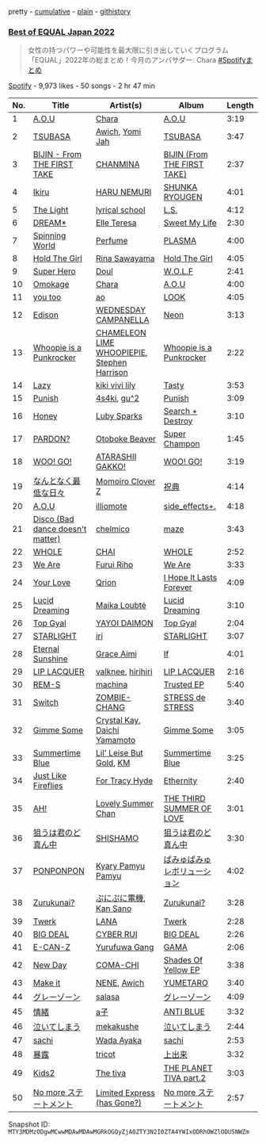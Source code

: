 pretty - [cumulative](/playlists/cumulative/37i9dQZF1DX2K2376Q0zTJ.md) - [plain](/playlists/plain/37i9dQZF1DX2K2376Q0zTJ) - [githistory](https://github.githistory.xyz/mackorone/spotify-playlist-archive/blob/main/playlists/plain/37i9dQZF1DX2K2376Q0zTJ)

### [Best of EQUAL Japan 2022](https://open.spotify.com/playlist/37i9dQZF1DX2K2376Q0zTJ)

> 女性の持つパワーや可能性を最大限に引き出していくプログラム「EQUAL」2022年の総まとめ！今月のアンバサダー:  Chara <a href="https://twitter.com/hashtag/Spotify%E3%81%BE%E3%81%A8%E3%82%81?src=hashtag\_click">\#Spotifyまとめ</a>

[Spotify](https://open.spotify.com/user/spotify) - 9,973 likes - 50 songs - 2 hr 47 min

| No. | Title | Artist(s) | Album | Length |
|---|---|---|---|---|
| 1 | [A.O.U](https://open.spotify.com/track/0660wv7yEysrDOlPawh9QK) | [Chara](https://open.spotify.com/artist/2v3eFzDOUnyWP1drW2dPTp) | [A.O.U](https://open.spotify.com/album/70bw8vjpWZbDxqEBqrOax8) | 3:19 |
| 2 | [TSUBASA](https://open.spotify.com/track/27Taz9Ae2IUhdvJbkiXnn5) | [Awich](https://open.spotify.com/artist/0FnDCrmcQT8qz5TEsZIYw5), [Yomi Jah](https://open.spotify.com/artist/2vdDL7Bk14vZT3Gj4DjF6q) | [TSUBASA](https://open.spotify.com/album/6ZRFx0mD4Juzy5QP3Y4o2m) | 3:47 |
| 3 | [BIJIN \- From THE FIRST TAKE](https://open.spotify.com/track/1dznfEXVmbyguGwP7NfIGT) | [CHANMINA](https://open.spotify.com/artist/2vjeuQwzSP5ErC1S41gONX) | [BIJIN \(From THE FIRST TAKE\)](https://open.spotify.com/album/7GsprDRfAO3uYTOWz6SOjD) | 2:37 |
| 4 | [Ikiru](https://open.spotify.com/track/5ZlpDMIyUb6JRUlhYWsKIp) | [HARU NEMURI](https://open.spotify.com/artist/3cn7Ujrlj3rdyuqmOYhBJT) | [SHUNKA RYOUGEN](https://open.spotify.com/album/5dZcvDyVbM5HplrbzE8r60) | 4:01 |
| 5 | [The Light](https://open.spotify.com/track/6pcfClO1rmungJSO4ZgVbp) | [lyrical school](https://open.spotify.com/artist/6V7cWMccRQEiOWSqygWYeK) | [L.S.](https://open.spotify.com/album/3Tl6XkuuLhKyvmaeooz8MU) | 4:12 |
| 6 | [DREAM\*](https://open.spotify.com/track/4kmHuW46LewgV23TMVY7Br) | [Elle Teresa](https://open.spotify.com/artist/3eP3EbQEnina3kh1UTNvbj) | [Sweet My Life](https://open.spotify.com/album/5Tpk1oiARkbmnZZHNJJmmS) | 2:30 |
| 7 | [Spinning World](https://open.spotify.com/track/0qMWgeZ0noIwad06RmVQpm) | [Perfume](https://open.spotify.com/artist/2XMxWKPKCxoLkSdpCViCnr) | [PLASMA](https://open.spotify.com/album/4gqRmcXiuzlxB9nEnFiK4y) | 4:00 |
| 8 | [Hold The Girl](https://open.spotify.com/track/5Ohlkv2NY6pOC9sHZMsUPV) | [Rina Sawayama](https://open.spotify.com/artist/2KEqzdPS7M5YwGmiuPTdr5) | [Hold The Girl](https://open.spotify.com/album/0JO5WJ19NtFRtVYOnw24xS) | 4:05 |
| 9 | [Super Hero](https://open.spotify.com/track/67RJETSrlV4PnwSwpKSVfb) | [Doul](https://open.spotify.com/artist/6iCB8Oh5qNCfMM6Bjn3bOf) | [W.O.L.F](https://open.spotify.com/album/0r1Yl2QyFlTSsGIcxM26bV) | 2:41 |
| 10 | [Omokage](https://open.spotify.com/track/0GUOzPGEMADiL0oSHimQ0G) | [Chara](https://open.spotify.com/artist/2v3eFzDOUnyWP1drW2dPTp) | [A.O.U](https://open.spotify.com/album/0mBkpjLhZlFr8xqcOWfRog) | 4:00 |
| 11 | [you too](https://open.spotify.com/track/7qwE2JBSrHsebLXFHHUWWB) | [ao](https://open.spotify.com/artist/5NUhVvh0ERaLUcVqbUfDhK) | [LOOK](https://open.spotify.com/album/1wUDIdbHuNLommHax61f0O) | 4:05 |
| 12 | [Edison](https://open.spotify.com/track/0N4FgQoqMlmMPikactFwtE) | [WEDNESDAY CAMPANELLA](https://open.spotify.com/artist/0bp9CvkjQYhUJvWRHjFRWI) | [Neon](https://open.spotify.com/album/2B5aKWrCrb8XNAtufGyxm8) | 3:13 |
| 13 | [Whoopie is a Punkrocker](https://open.spotify.com/track/4NkzsLZjO02SDiWEd6afuo) | [CHAMELEON LIME WHOOPIEPIE](https://open.spotify.com/artist/1uP5mPkWII7Tcxp7xtqPmj), [Stephen Harrison](https://open.spotify.com/artist/366dKk1Th87zx5H1xXnXAH) | [Whoopie is a Punkrocker](https://open.spotify.com/album/4b3o9025OYso4WFmwwqzQh) | 2:22 |
| 14 | [Lazy](https://open.spotify.com/track/6pfnbN59U4lnlkMGphwaiU) | [kiki vivi lily](https://open.spotify.com/artist/5D21ZneiMBeuS22kVg2sxE) | [Tasty](https://open.spotify.com/album/5Lo3gHY145xNnpdLRumiGo) | 3:53 |
| 15 | [Punish](https://open.spotify.com/track/7J9GTGEXSp0ZvtCc1AAo01) | [4s4ki](https://open.spotify.com/artist/5yCWuaBlu42BKsnW89brND), [gu^2](https://open.spotify.com/artist/43TU7U6al7Qt8VCwtgnXZX) | [Punish](https://open.spotify.com/album/5F2loBJOEPKyTFc1CHwVH1) | 3:09 |
| 16 | [Honey](https://open.spotify.com/track/5fOLC1RDNcqkDLcemd3n3i) | [Luby Sparks](https://open.spotify.com/artist/7qEdobpYOByvjiT4ux4vEq) | [Search + Destroy](https://open.spotify.com/album/3wDguisEiAJzZkeaILX46v) | 3:10 |
| 17 | [PARDON?](https://open.spotify.com/track/7l6yDpU2vIDXFQpdEYgpNO) | [Otoboke Beaver](https://open.spotify.com/artist/0HutkALC7kq2L8b9bnZUkq) | [Super Champon](https://open.spotify.com/album/23oUTiqIPyiA42tXNsIzis) | 1:45 |
| 18 | [WOO! GO!](https://open.spotify.com/track/4BfXAxcuOyPRWcUHCasVit) | [ATARASHII GAKKO!](https://open.spotify.com/artist/4OfU76YhPU04wlmbVFFgTJ) | [WOO! GO!](https://open.spotify.com/album/6TeEBQZuGMjY3cu7e6JjUX) | 3:19 |
| 19 | [なんとなく最低な日々](https://open.spotify.com/track/5yvPNQ5yrBqbyBxQSgeWSu) | [Momoiro Clover Z](https://open.spotify.com/artist/3Zl0EsuYV23OgNw6WqGelN) | [祝典](https://open.spotify.com/album/2CoUwWsJBCVW5p0jSuURVh) | 4:14 |
| 20 | [A.O.U](https://open.spotify.com/track/191AzRBXjW49Gs7OWCXFyP) | [illiomote](https://open.spotify.com/artist/3WT4BJFKhoWN3Mc8TDcH7v) | [side\_effects+.](https://open.spotify.com/album/4Jx3azXrVdoovOjAzU4eVJ) | 4:18 |
| 21 | [Disco \(Bad dance doesn't matter\)](https://open.spotify.com/track/17JZ5WJ1XZfAMmI1s1OGB0) | [chelmico](https://open.spotify.com/artist/6sAONleCsmAyP87OHsVAPV) | [maze](https://open.spotify.com/album/6t1kYddCW5E9StZEf0UxMd) | 3:43 |
| 22 | [WHOLE](https://open.spotify.com/track/0plx8EFZsZo22v8OmjsnLp) | [CHAI](https://open.spotify.com/artist/0NZsNnETGPWLKJj2Y0vpBx) | [WHOLE](https://open.spotify.com/album/2v54ZvoclTEqkEo4xHS3xU) | 2:52 |
| 23 | [We Are](https://open.spotify.com/track/0BlScWuZF7uu4bJdt1xEZT) | [Furui Riho](https://open.spotify.com/artist/6OgsusVzVrkzCvbXpv6GWh) | [We Are](https://open.spotify.com/album/2xtTnFp57oSOS3VWu4w6ob) | 3:33 |
| 24 | [Your Love](https://open.spotify.com/track/0ZlacvDIHlKE1d6qzLjltK) | [Qrion](https://open.spotify.com/artist/0bGDTQ78MVgI5Snqo9KJZw) | [I Hope It Lasts Forever](https://open.spotify.com/album/4Xim1jo6ziwJ1Qu6QkoLPj) | 4:09 |
| 25 | [Lucid Dreaming](https://open.spotify.com/track/2w2cughRpYV7E5MDkxwu1L) | [Maika Loubté](https://open.spotify.com/artist/0wMkBz97F3SE4yNz0y2OOz) | [Lucid Dreaming](https://open.spotify.com/album/5UHP0I0vneauLWydADc2jb) | 3:10 |
| 26 | [Top Gyal](https://open.spotify.com/track/0EepsB82MCR2lgVjVM4ug7) | [YAYOI DAIMON](https://open.spotify.com/artist/6u1eX0H0rWHLh3Dq1ASdUb) | [Top Gyal](https://open.spotify.com/album/0wnU1FnbHOED5BsGEMWn65) | 2:04 |
| 27 | [STARLIGHT](https://open.spotify.com/track/7gg611kXgkFXDwEdAAYSOD) | [iri](https://open.spotify.com/artist/1mN9lPKzTRTOop4u7S1Uy9) | [STARLIGHT](https://open.spotify.com/album/3goLdwlEKJatLLNgVkRcxf) | 3:07 |
| 28 | [Eternal Sunshine](https://open.spotify.com/track/3sO8X7XmRjJuRWKUbZxaZt) | [Grace Aimi](https://open.spotify.com/artist/2m3H3Dr0tGC1Fdmq4AV3iX) | [If](https://open.spotify.com/album/2aJ0E4mGlgX34vkZlnrvKv) | 4:01 |
| 29 | [LIP LACQUER](https://open.spotify.com/track/3fwJCFmroPgDxC3RZLBGQB) | [valknee](https://open.spotify.com/artist/5XOjyFVFORvz5wwievXJNn), [hirihiri](https://open.spotify.com/artist/4sJMzQ4brQQcRxc5LGyai1) | [LIP LACQUER](https://open.spotify.com/album/1sd5OkTveh2IImzidzGeim) | 2:16 |
| 30 | [REM\-S](https://open.spotify.com/track/4fy4Zr8dJFXE6YZ92074AY) | [machìna](https://open.spotify.com/artist/0WOOrXTvgnjErVjsXSOOxn) | [Trusted EP](https://open.spotify.com/album/3fXh9MA7D3t2T4ir3R2tB9) | 5:40 |
| 31 | [Switch](https://open.spotify.com/track/1WWjogwpIQ1AzN9JGijxxK) | [ZOMBIE\-CHANG](https://open.spotify.com/artist/3Wsg07elLUSq6AdkUw1W9U) | [STRESS de STRESS](https://open.spotify.com/album/42qYUI4pdmSlrZg6Cofsty) | 3:40 |
| 32 | [Gimme Some](https://open.spotify.com/track/1IbNNyZifUUoXMHCxMQTmx) | [Crystal Kay](https://open.spotify.com/artist/3yzQHdj9G34CVZ5rVUDrOM), [Daichi Yamamoto](https://open.spotify.com/artist/5jgE1ulvZ7sJpjlTwAOWPd) | [Gimme Some](https://open.spotify.com/album/6ssgCi2BiNcnXN6IoSgvr0) | 3:05 |
| 33 | [Summertime Blue](https://open.spotify.com/track/2QJ0kxy1AGD4LdRwLrv308) | [Lil' Leise But Gold](https://open.spotify.com/artist/0u4knCwkqdkkwuG2ddLr4n), [KM](https://open.spotify.com/artist/2Nz5XwOa02deTyyS2vw5Wa) | [Summertime Blue](https://open.spotify.com/album/34RWQZVuuUrk4Z6Ysior3a) | 3:25 |
| 34 | [Just Like Fireflies](https://open.spotify.com/track/5X632JMfT1LF7P1RtVHV9Q) | [For Tracy Hyde](https://open.spotify.com/artist/6D4CyQKY5fDsjK5qKNfqDy) | [Ethernity](https://open.spotify.com/album/50vJHtZI95zHU1zqjAsVu8) | 2:40 |
| 35 | [AH!](https://open.spotify.com/track/5TcnxiH8PIxiMKkbYJyDhA) | [Lovely Summer Chan](https://open.spotify.com/artist/4nA0WP72lQ6494sT3xbips) | [THE THIRD SUMMER OF LOVE](https://open.spotify.com/album/5JsVqrDjEBa0WOtZSOgNPZ) | 3:01 |
| 36 | [狙うは君のど真ん中](https://open.spotify.com/track/18M01aXh4GEOOwsRr33SCz) | [SHISHAMO](https://open.spotify.com/artist/6MGHit7sV38BhpChZYByFv) | [狙うは君のど真ん中](https://open.spotify.com/album/26rqZJmMhlQRJyrC9J5yTS) | 3:30 |
| 37 | [PONPONPON](https://open.spotify.com/track/1c6C2wg7PRbPBRRUaEvheC) | [Kyary Pamyu Pamyu](https://open.spotify.com/artist/7Gh6fW49xfXLP8DTWaLVJP) | [ぱみゅぱみゅレボリューション](https://open.spotify.com/album/0dYoEirIRah6OKJl1okk6Z) | 4:02 |
| 38 | [Zurukunai?](https://open.spotify.com/track/5sfozeR3LgwkGWWUT5TmiH) | [ぷにぷに電機](https://open.spotify.com/artist/0vroxhoPPl0k04dqKWYHZK), [Kan Sano](https://open.spotify.com/artist/5b3ZFm6P1lpZIASMDnBDs9) | [Zurukunai?](https://open.spotify.com/album/4wJr6bbq5dLHT5uSF6ZSrA) | 3:28 |
| 39 | [Twerk](https://open.spotify.com/track/1t1aGqZkoJzfVGez7vxHxk) | [LANA](https://open.spotify.com/artist/4dEHIhldHT2U8CMQ6nNgDT) | [Twerk](https://open.spotify.com/album/79XEt2UODb6oAWgh9sGmnI) | 2:28 |
| 40 | [BIG DEAL](https://open.spotify.com/track/7yfGpAFUftVs5WVAOpk3lv) | [CYBER RUI](https://open.spotify.com/artist/6kWLNH5QV9lGRhx2Kj7nA2) | [BIG DEAL](https://open.spotify.com/album/0PpZvAEvlGHNcAzMRL97ZZ) | 2:26 |
| 41 | [E\-CAN\-Z](https://open.spotify.com/track/34BEyBPn5KD6sxQyQvdOVV) | [Yurufuwa Gang](https://open.spotify.com/artist/5F80x2l9juqR6RLeuACpqS) | [GAMA](https://open.spotify.com/album/5g4Z6IX5rMUjNXx5zycNsz) | 2:06 |
| 42 | [New Day](https://open.spotify.com/track/0tQVgQtzkzYlrEG1D6SXhx) | [COMA\-CHI](https://open.spotify.com/artist/1EGbVC1fE68gQaPrYEyr99) | [Shades Of Yellow EP](https://open.spotify.com/album/0nhCGmTwYyu1zKA6bAnVJc) | 3:38 |
| 43 | [Make it](https://open.spotify.com/track/4ag0r59uK60LZcxQmYsL2K) | [NENE](https://open.spotify.com/artist/1uNnKxEFiPfhNAIPCvGRhG), [Awich](https://open.spotify.com/artist/0FnDCrmcQT8qz5TEsZIYw5) | [YUMETARO](https://open.spotify.com/album/0Wtul5hwzfvJFUr4R6vWrw) | 3:40 |
| 44 | [グレーゾーン](https://open.spotify.com/track/6mZgvTBZKbInYo1Pu6vsie) | [salasa](https://open.spotify.com/artist/5WcurhZ9M2BpSQWhUC4oPc) | [グレーゾーン](https://open.spotify.com/album/6mBg9u1enLn1Z4J5WfgpQv) | 4:09 |
| 45 | [情緒](https://open.spotify.com/track/4M0Elelhe46I7PkrgafAMm) | [a子](https://open.spotify.com/artist/4ckGkK52pqm5j41Voz7lg4) | [ANTI BLUE](https://open.spotify.com/album/2GMgfddCOMg5kioJOUth2C) | 3:32 |
| 46 | [泣いてしまう](https://open.spotify.com/track/7xtfp6gCgfEJGeHUFbPubq) | [mekakushe](https://open.spotify.com/artist/0CWyD7hgBLQ7dIUGEDkAWz) | [泣いてしまう](https://open.spotify.com/album/7eDsuBTVzGZSrGLei3w8hB) | 2:44 |
| 47 | [sachi](https://open.spotify.com/track/2eWNslJlD9NNPjZzw1DbVr) | [Wada Ayaka](https://open.spotify.com/artist/1VITmQ9slw2sdo9L28BPB6) | [sachi](https://open.spotify.com/album/5UIoJVKYPT1poJNiWE4Nau) | 2:53 |
| 48 | [暴露](https://open.spotify.com/track/3F7zExjdme2xkTEbJWrwJ7) | [tricot](https://open.spotify.com/artist/5IKKS7LhpdlmMwqIagqf3f) | [上出来](https://open.spotify.com/album/1nUwhyn08TSd7Ibg6EWPmv) | 3:32 |
| 49 | [Kids2](https://open.spotify.com/track/2qhZegXSHn7So0uNlhZF8O) | [The tiva](https://open.spotify.com/artist/4QAZydJKmIPBmDHwqp1k6s) | [THE PLANET TIVA part.2](https://open.spotify.com/album/6fsspfvEBmx5RUKsfTRsAf) | 3:03 |
| 50 | [No more ステートメント](https://open.spotify.com/track/4OeYtOIASIY9bBF0v8MDqK) | [Limited Express \(has Gone?\)](https://open.spotify.com/artist/3yp3XG3JRa5Y4xJ2I1DSzs) | [No more ステートメント](https://open.spotify.com/album/41HbWao46UHDzaD9GMOZHD) | 2:57 |

Snapshot ID: `MTY3MDMzODgwMCwwMDAwMDAwMGRkOGQyZjA0ZTY3N2I0ZTA4YWIxODRhOWZlODU5NWZm`
